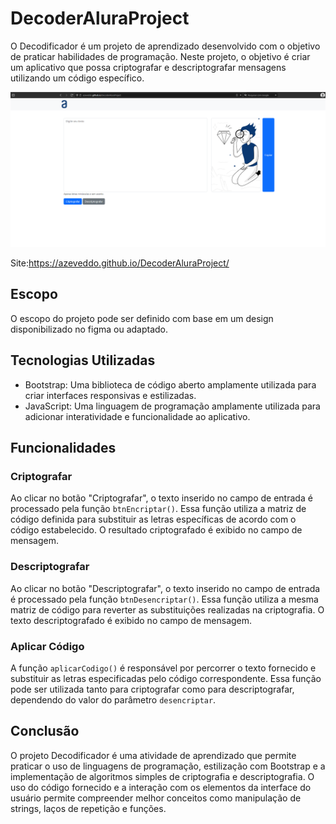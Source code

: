 # DecoderAluraProject

O Decodificador é um projeto de aprendizado desenvolvido com o objetivo de praticar habilidades de programação. Neste projeto, o objetivo é criar um aplicativo que possa criptografar e descriptografar mensagens utilizando um código específico.

![DeployProjeto](https://github.com/Azeveddo/DecoderAluraProject/blob/main/assets/project.png)

Site:https://azeveddo.github.io/DecoderAluraProject/

## Escopo

O escopo do projeto pode ser definido com base em um design disponibilizado no figma ou adaptado.

## Tecnologias Utilizadas

- Bootstrap: Uma biblioteca de código aberto amplamente utilizada para criar interfaces responsivas e estilizadas.
- JavaScript: Uma linguagem de programação amplamente utilizada para adicionar interatividade e funcionalidade ao aplicativo.

## Funcionalidades

### Criptografar
Ao clicar no botão "Criptografar", o texto inserido no campo de entrada é processado pela função `btnEncriptar()`. Essa função utiliza a matriz de código definida para substituir as letras específicas de acordo com o código estabelecido. O resultado criptografado é exibido no campo de mensagem.

### Descriptografar
Ao clicar no botão "Descriptografar", o texto inserido no campo de entrada é processado pela função `btnDesencriptar()`. Essa função utiliza a mesma matriz de código para reverter as substituições realizadas na criptografia. O texto descriptografado é exibido no campo de mensagem.

### Aplicar Código
A função `aplicarCodigo()` é responsável por percorrer o texto fornecido e substituir as letras especificadas pelo código correspondente. Essa função pode ser utilizada tanto para criptografar como para descriptografar, dependendo do valor do parâmetro `desencriptar`.

## Conclusão

O projeto Decodificador é uma atividade de aprendizado que permite praticar o uso de linguagens de programação, estilização com Bootstrap e a implementação de algoritmos simples de criptografia e descriptografia. O uso do código fornecido e a interação com os elementos da interface do usuário permite compreender melhor conceitos como manipulação de strings, laços de repetição e funções.
